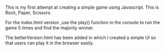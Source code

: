 This is my first attempt at creating a simple game using Javascript. This is Rock, Paper, Scissors.

For the index.html version ,use the play() function in the console to run the game 5 times and find the majority winner.

The betterVersion.html has been added in which I created a simple UI so that users can play it in the browser easily.
